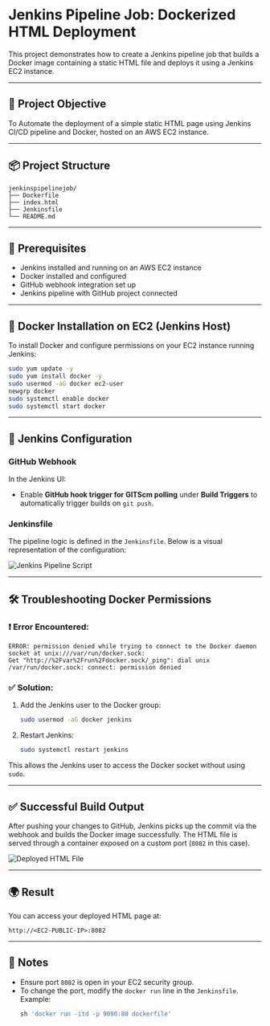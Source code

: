 
# Jenkins Pipeline Job: Dockerized HTML Deployment

This project demonstrates how to create a Jenkins pipeline job that builds a Docker image containing a static HTML file and deploys it using a Jenkins EC2 instance.

---

## 🔧 Project Objective

To Automate the deployment of a simple static HTML page using Jenkins CI/CD pipeline and Docker, hosted on an AWS EC2 instance.

---

## 📦 Project Structure

```
jenkinspipelinejob/
├── Dockerfile
├── index.html
├── Jenkinsfile
└── README.md
```

---

## 🚀 Prerequisites

- Jenkins installed and running on an AWS EC2 instance
- Docker installed and configured
- GitHub webhook integration set up
- Jenkins pipeline with GitHub project connected

---

## 🐳 Docker Installation on EC2 (Jenkins Host)

To install Docker and configure permissions on your EC2 instance running Jenkins:

```bash
sudo yum update -y
sudo yum install docker -y
sudo usermod -aG docker ec2-user
newgrp docker
sudo systemctl enable docker
sudo systemctl start docker
```

---

## 🔧 Jenkins Configuration

### GitHub Webhook
In the Jenkins UI:
- Enable **GitHub hook trigger for GITScm polling** under **Build Triggers** to automatically trigger builds on `git push`.

### Jenkinsfile

The pipeline logic is defined in the `Jenkinsfile`. Below is a visual representation of the configuration:

![Jenkins Pipeline Script](./images/jenkinspipelinescript.png)

---

## 🛠️ Troubleshooting Docker Permissions

### ❗ Error Encountered:

```
ERROR: permission denied while trying to connect to the Docker daemon socket at unix:///var/run/docker.sock: 
Get "http://%2Fvar%2Frun%2Fdocker.sock/_ping": dial unix /var/run/docker.sock: connect: permission denied
```

### ✅ Solution:

1. Add the Jenkins user to the Docker group:
    ```bash
    sudo usermod -aG docker jenkins
    ```

2. Restart Jenkins:
    ```bash
    sudo systemctl restart jenkins
    ```

This allows the Jenkins user to access the Docker socket without using `sudo`.

---

## ✅ Successful Build Output

After pushing your changes to GitHub, Jenkins picks up the commit via the webhook and builds the Docker image successfully. The HTML file is served through a container exposed on a custom port (`8082` in this case).

![Deployed HTML File](./images/htmlfile.png)

---

## 🌍 Result

You can access your deployed HTML page at:

```
http://<EC2-PUBLIC-IP>:8082
```

---

## 📌 Notes

- Ensure port `8082` is open in your EC2 security group.
- To change the port, modify the `docker run` line in the `Jenkinsfile`. Example:
    ```groovy
    sh 'docker run -itd -p 9090:80 dockerfile'
    ```


